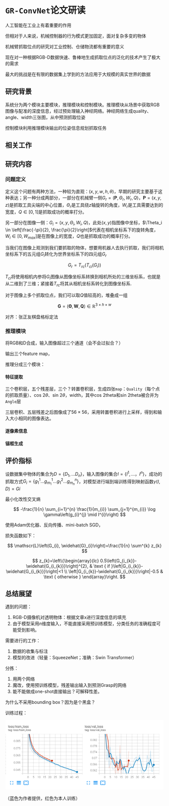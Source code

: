 # `GR-ConvNet`论文研读

人工智能在工业上有着重要的作用

但相对于人来说，机械控制器的行为模式更加固定，面对复杂多变的物体

机械臂抓取位点的研究对工业控制、仓储物流都有重要的意义

现在对一种根据RGB-D数据快速、鲁棒地生成抓取位点的泛化的技术产生了极大的需求

最大的挑战是在有限的数据集上学到的方法应用于大规模的真实世界的数据

## 研究背景

系统分为两个模块主要模块，推理模块和控制模块。推理模块从场景中获取RGB图像与配准的深度信息，经过预处理输入神经网络。神经网络生成quality、angle、width三张图，从中预测抓取位姿

控制模块利用推理模块输出的位姿信息规划抓取任务



## 相关工作



## 研究内容

### 问题定义

定义这个问题有两种方法，一种较为直观：$(x, y, w, h, \theta)$，早期的研究主要基于这种表达；另一种分成两部分，一部分在机械臂一侧$G_{r}=\left(\mathbf{P}, \Theta_{r}, W_{r}, Q\right)$，$\mathbf{P}=(x, y, z)$是抓取工具尖端的中心位置，$\Theta_r$是工具绕$z$轴旋转的角度，$W_r$是工具需要达到的宽度，$Q \in [0, 1]$是抓取成功的概率打分。

另一部分在图像一侧：$G_{i}=\left(x, y, \Theta_{i}, W_{i}, Q\right)$，此处$(x, y)$指图像中坐标，$\Theta_i \in \left[\frac{-\pi}{2}, \frac{\pi}{2}\right]$代表在相机坐标系下的旋转角度，$W_i \in [0, W_{max}]$是在图像上的宽度，$Q$也是抓取成功的概率打分。

当我们在图像上观测到我们要抓取的物体，想要用机器人去执行抓取，我们将相机坐标系下的五元组$G_i$转化为世界坐标系下的四元组$G_r$

$$
G_r = T_{rc}\left(T_{ci}\left(G_i\right)\right)
$$

$T_{ci}$将使用相机内参将$G_i$图像从图像坐标系转换到相机所处的三维坐标系，也就是从二维到了三维；紧接着$T_{rc}$将其从相机坐标系转化到图像坐标系.

对于图像上多个抓取位点，我们可以取$Q$值较高的，堆叠成一组

$$
\mathbf{G}=(\mathbf{\Theta}, \mathbf{W}, \mathbf{Q}) \in \mathbb{R}^{3 \times h \times w}
$$

对齐：张正友棋盘格标定法



### 推理模块

将RGB和D合成，输入图像超过三个通道（会不会过拟合？）

输出三个feature map，

推理分成三个模块：

#### 特征提取

三个卷积层，五个残差层，三个？转置卷积层，生成四张`map`：`Quality`（每个点的抓取质量）、cos 2$\theta$、sin 2$\theta$，width，其中cos 2theta和sin 2theta被合并为`Angle`层

三层卷积、五层残差之后图像成了$56\times 56$，采用转置卷积进行上采样，得到和输入大小相同的图像表达。

#### 逐像素信息

#### 锚框生成



## 评价指标

设数据集中物体的集合为$D=\{D_1, \ldots D_n\}$，输入图像的集合$I=\{I^1, \ldots，I^n\}$，成功的抓取方式$G_{i}=\left\{g_{1}^{1} \ldots g_{m_{1}}^{1} \ldots g_{1}^{2} \ldots g_{m_{n}}^{n}\right\}$，对模型进行端到端训练得到映射函数$\gamma(I, D) = G{i}$

最小化改性交叉熵

$$
-\frac{1}{n} \sum_{i=1}^{n} \frac{1}{m_{i}} \sum_{j=1}^{m_{i}} \log \gamma\left(g_{i}^{j} \mid I^{i}\right)
$$

使用Adam优化器、反向传播、mini-batch SGD，

损失函数如下：

$$
\mathscr{L}\left(G_{i}, \widehat{G}_{i}\right)=\frac{1}{n} \sum^{k} z_{k}
$$

$$
z_{k}=\left\{\begin{array}{lc}
0.5\left(G_{i_{k}}-\widehat{G_{i_{k}}}\right)^{2}, & \text { if }\left|G_{i_{k}}-\widehat{G_{i_{k}}}\right|<1 \\
\left|G_{i_{k}}-\widehat{G_{i_{k}}}\right|-0.5 & \text { otherwise }
\end{array}\right.
$$

## 总结展望

遇到的问题：

1. RGB-D摄像机对透明物体：根据文章x进行深度信息的填充
2. 由于模型采用$n$维度输入，不能直接采用预训练模型，分类任务的准确程度可能受到影响。

需要进行的工作：

1. 数据的收集与标注
2. 模型的改进（轻量：SqueezeNet；准确：Swin Transformer）

分拣：

1. 用两个网络
2. 魔改，使用预训练模型，残差输出输入到预测Grasp的网络
3. 能不能做成one-shot直接输出？可解释性差。



为什么不采用bounding box？因为是个黑盒？



训练过程：

![grcnn](media/GR-ConvNet/grcnn.png)

（蓝色为作者提供，红色为本人训练）